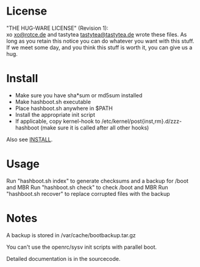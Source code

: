 # License
"THE HUG-WARE LICENSE" (Revision 1):<br/>
xo <xo@rotce.de> and tastytea <tastytea@tastytea.de> wrote these files. As long
as you retain this notice you can do whatever you want with this stuff. If we
meet some day, and you think this stuff is worth it, you can give us a hug.


# Install
* Make sure you have sha*sum or md5sum installed
* Make hashboot.sh executable
* Place hashboot.sh anywhere in $PATH
* Install the appropriate init script
* If applicable, copy kernel-hook to /etc/kernel/post{inst,rm}.d/zzz-hashboot (make sure it is called after all other hooks)

Also see [INSTALL](https://git.tastytea.de/?p=hashboot.git;a=blob_plain;f=INSTALL).


# Usage
Run "hashboot.sh index" to generate checksums and a backup for /boot and MBR
Run "hashboot.sh check" to check /boot and MBR
Run "hashboot.sh recover" to replace corrupted files with the backup


# Notes
A backup is stored in /var/cache/bootbackup.tar.gz

You can't use the openrc/sysv init scripts with parallel boot.

Detailed documentation is in the sourcecode.
